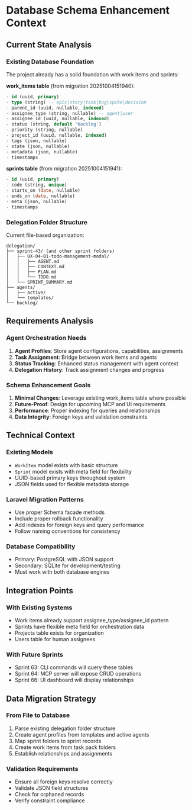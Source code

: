 # Database Schema Enhancement Context

## Current State Analysis

### Existing Database Foundation
The project already has a solid foundation with work items and sprints:

**work_items table** (from migration 20251004151940):
```sql
- id (uuid, primary)
- type (string) -- epic|story|task|bug|spike|decision
- parent_id (uuid, nullable, indexed)
- assignee_type (string, nullable) -- agent|user  
- assignee_id (uuid, nullable, indexed)
- status (string, default 'backlog')
- priority (string, nullable)
- project_id (uuid, nullable, indexed)
- tags (json, nullable)
- state (json, nullable)
- metadata (json, nullable)
- timestamps
```

**sprints table** (from migration 20251004151941):
```sql
- id (uuid, primary)
- code (string, unique)
- starts_on (date, nullable)
- ends_on (date, nullable)
- meta (json, nullable)
- timestamps
```

### Delegation Folder Structure
Current file-based organization:
```
delegation/
├── sprint-43/ (and other sprint folders)
│   ├── UX-04-01-todo-management-modal/
│   │   ├── AGENT.md
│   │   ├── CONTEXT.md
│   │   ├── PLAN.md
│   │   └── TODO.md
│   └── SPRINT_SUMMARY.md
├── agents/
│   ├── active/
│   └── templates/
└── backlog/
```

## Requirements Analysis

### Agent Orchestration Needs
1. **Agent Profiles**: Store agent configurations, capabilities, assignments
2. **Task Assignment**: Bridge between work items and agents
3. **Status Tracking**: Enhanced status management with agent context
4. **Delegation History**: Track assignment changes and progress

### Schema Enhancement Goals
1. **Minimal Changes**: Leverage existing work_items table where possible
2. **Future-Proof**: Design for upcoming MCP and UI requirements
3. **Performance**: Proper indexing for queries and relationships
4. **Data Integrity**: Foreign keys and validation constraints

## Technical Context

### Existing Models
- `WorkItem` model exists with basic structure
- `Sprint` model exists with meta field for flexibility
- UUID-based primary keys throughout system
- JSON fields used for flexible metadata storage

### Laravel Migration Patterns
- Use proper Schema facade methods
- Include proper rollback functionality
- Add indexes for foreign keys and query performance
- Follow naming conventions for consistency

### Database Compatibility
- Primary: PostgreSQL with JSON support
- Secondary: SQLite for development/testing
- Must work with both database engines

## Integration Points

### With Existing Systems
- Work items already support assignee_type/assignee_id pattern
- Sprints have flexible meta field for orchestration data
- Projects table exists for organization
- Users table for human assignees

### With Future Sprints
- Sprint 63: CLI commands will query these tables
- Sprint 64: MCP server will expose CRUD operations
- Sprint 66: UI dashboard will display relationships

## Data Migration Strategy

### From File to Database
1. Parse existing delegation folder structure
2. Create agent profiles from templates and active agents
3. Map sprint folders to sprint records
4. Create work items from task pack folders
5. Establish relationships and assignments

### Validation Requirements
- Ensure all foreign keys resolve correctly
- Validate JSON field structures
- Check for orphaned records
- Verify constraint compliance